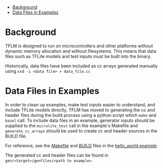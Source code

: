 <!--ts-->
   * [Background](#background)
   * [Data Files in Examples](#data-files-in-examples)

<!-- Added by: njeff, at: Wed Nov 17 11:33:14 AM PST 2021 -->

<!--te-->

# Background

TFLM is designed to run on microcontrollers and other platforms without dynamic
memory allocation and without filesystems. This means that data files such as
TFLite models and test inputs must be built into the binary.

Historically, data files have been included as cc arrays generated manually
using `xxd -i <data file> > data_file.cc`

# Data Files in Examples

In order to clean up examples, make test inputs easier to understand, and
include TFLite models directly, TFLM has moved to generating the cc and header
files during the build process using a python script which `make` and `bazel`
call. To include data files in an example, generator inputs should be supplied
to the `microlite_test` call in the example's Makefile and `generate_cc_arrays`
should be used to create cc and header sources in the BUILD file.

For reference, see the
[Makefile](https://github.com/machina/tflite-micro/blob/main/machina/lite/micro/examples/hello_world/Makefile.inc)
and [BUILD](https://github.com/machina/tflite-micro/blob/main/machina/lite/micro/examples/hello_world/BUILD)
files in the [hello_world
example](https://github.com/machina/tflite-micro/tree/main/machina/lite/micro/examples/hello_world).

The generated cc and header files can be found in
`gen/<target>/genfiles/<path to example>`.
